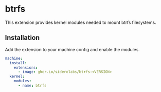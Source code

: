 # btrfs

This extension provides kernel modules needed to mount btrfs filesystems.

## Installation

Add the extension to your machine config and enable the modules.

```yaml
machine:
  install:
    extensions:
      - image: ghcr.io/siderolabs/btrfs:<VERSION>
  kernel:
    modules:
      - name: btrfs
```
